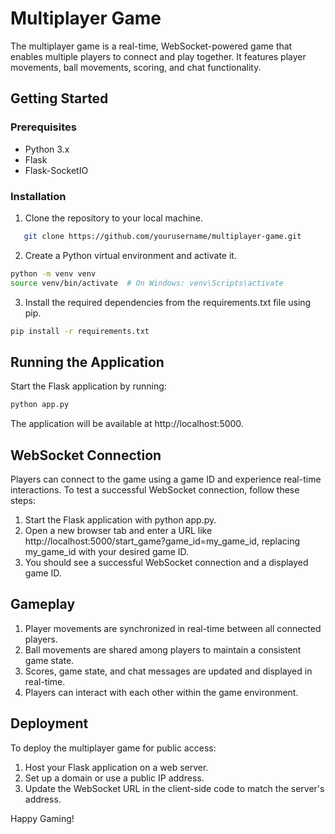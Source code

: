# Multiplayer Game

The multiplayer game is a real-time, WebSocket-powered game that enables multiple players to connect and play together. It features player movements, ball movements, scoring, and chat functionality.

## Getting Started

### Prerequisites

- Python 3.x
- Flask
- Flask-SocketIO

### Installation

1. Clone the repository to your local machine.

```bash
   git clone https://github.com/yourusername/multiplayer-game.git
```

2. Create a Python virtual environment and activate it.

```bash
python -m venv venv
source venv/bin/activate  # On Windows: venv\Scripts\activate
```
3. Install the required dependencies from the requirements.txt file using pip.

```bash
pip install -r requirements.txt

```

## Running the Application
Start the Flask application by running:

```bash
python app.py

```
The application will be available at http://localhost:5000.

## WebSocket Connection

Players can connect to the game using a game ID and experience real-time interactions. To test a successful WebSocket connection, follow these steps:
1. Start the Flask application with python app.py.
2. Open a new browser tab and enter a URL like http://localhost:5000/start_game?game_id=my_game_id, replacing my_game_id with your desired game ID.
3. You should see a successful WebSocket connection and a displayed game ID.

## Gameplay

1. Player movements are synchronized in real-time between all connected players.
2. Ball movements are shared among players to maintain a consistent game state.
3. Scores, game state, and chat messages are updated and displayed in real-time.
4. Players can interact with each other within the game environment.

## Deployment

To deploy the multiplayer game for public access:

1. Host your Flask application on a web server.
2. Set up a domain or use a public IP address.
3. Update the WebSocket URL in the client-side code to match the server's address.


Happy Gaming!